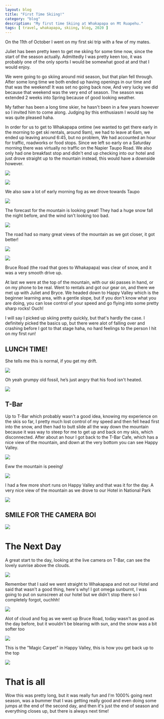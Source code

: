 ```yaml
---
layout: blog
title: "First Time Skiing!"
category: "blog"
description: "My first time Skiing at Whakapapa on Mt Ruapehu."
tags: [ travel, whakapapa, skiing, blog, 2020 ]
---
```


On the 11th of October I went on my first ski trip with a few of my mates. 

Juliet has been pretty keen to get me skiing for some time now, since the start of the season actually. Admittedly I was pretty keen too, it was probably one of the only sports I would be somewhat good at and that I would enjoy.

We were going to go skiing around mid season, but that plan fell through. After some long time we both ended up having openings in our time and that was the weekend! It was set no going back now, And very lucky we did because that weekend was the very end of season. The season was extended 2 weeks into Spring because of good looking weather.

My father has been a long time skier, he hasn't been in a few years however so I invited him to come along. Judging by this enthusiasm I would say he was quite pleased haha.

In order for us to get to Whakapapa ontime (we wanted to get there early in the morning to get ski rentals, around 9am), we had to leave at 6am, we ended up leaving around 6:45, but no problem, We had accounted an hour for traffic, roadworks or food stops. Since we left so early on a Saturday morning there was virtually no traffic on the Napier Taupo Road. We also only had one breakfast stop and didn't end up checking into our hotel and just drove straight up to the mountain instead, this would have a downside however.

![](/data/static/images/miscellaneous/21102020/IMG_0917.JPG)

![](/data/static/images/miscellaneous/21102020/IMG_0919.JPG)

We also saw a lot of early morning fog as we drove towards Taupo

![](/data/static/images/miscellaneous/21102020/IMG_0926.PNG)

The forecast for the mountain is looking great! They had a huge snow fall the night before, and the wind isn't looking too bad.

![](/data/static/images/miscellaneous/21102020/IMG_0921.JPG)

The road had so many great views of the mountain as we got closer, it got better!

![](/data/static/images/miscellaneous/21102020/IMG_0929.JPG)

![](/data/static/images/miscellaneous/21102020/IMG_0932.JPG)

Bruce Road (the road that goes to Whakapapa) was clear of snow, and it was a very smooth drive up.

At last we were at the top of the mountain, with our ski passes in hand, or on my phone to be real. Went to rentals and got our gear on, and there we met up with Juliet and Bryce. We headed down to Happy Valley which is the beginner learning area, with a gentle slope, but if you don't know what you are doing, you can lose control of your speed and go flying into some pretty sharp rocks! Ouch!

I will say I picked up skiing pretty quickly, but that's hardly the case. I definitely picked the basics up, but there were alot of falling over and crashing before I got to that stage haha, no hard feelings to the person I hit on my first run!

## LUNCH TIME!
She tells me this is normal, if you get my drift.

![](/data/static/images/miscellaneous/21102020/IMG_0934.JPG)

Oh yeah grumpy old fossil, he’s just angry that his food isn't heated.

![](/data/static/images/miscellaneous/21102020/IMG_0939.JPG)

## T-Bar

Up to T-Bar which probably wasn't a good idea, knowing my experience on the skis so far, I pretty much lost control of my speed and then fell head first into the snow, and then had to butt slide all the way down the mountain because it was way to steep for me to get up and back on my skis, which disconnected. After about an hour I got back to the T-Bar Cafe, which has a nice view of the mountain, and down at the very bottom you can see Happy Valley.

![](/data/static/images/miscellaneous/21102020/IMG_0940.JPG)

Eww the mountain is peeing!

![](/data/static/images/miscellaneous/21102020/IMG_0941.JPG)

I had a few more short runs on Happy Valley and that was it for the day. A very nice view of the mountain as we drove to our Hotel in National Park

![](/data/static/images/miscellaneous/21102020/IMG_0946.JPG)

## SMILE FOR THE CAMERA BOI

![](/data/static/images/miscellaneous/21102020/IMG_0953.PNG)

# The Next Day

A great start to the day, looking at the live camera on T-Bar, can see the lovely sunrise above the clouds.

![](/data/static/images/miscellaneous/21102020/IMG_0969.PNG)

Remember that I said we went straight to Whakapapa and not our Hotel and said that wasn't a good thing, here's why!
I got omega sunburnt, I was going to put on sunscreen at our hotel but we didn't stop there so I completely forgot, ouchhh!

![](/data/static/images/miscellaneous/21102020/IMG_0972.JPG)

Alot of cloud and fog as we went up Bruce Road, today wasn't as good as the day before, but it wouldn't be blearing with sun, and the snow was a bit softer too

![](/data/static/images/miscellaneous/21102020/IMG_0973.JPG)

This is the "Magic Carpet" in Happy Valley, this is how you get back up to the top

![](/data/static/images/miscellaneous/21102020/IMG_0974.JPG)

# That is all

Wow this was pretty long, but it was really fun and I'm 1000% going next season, was a bummer that I was getting really good and even doing some jumps at the end of the second day, and then it's just the end of season and everything closes up, but there is always next time!
